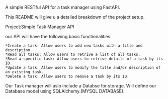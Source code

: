 A simple RESTful API for a task manager using FastAPI.

This README will give u a detailed breakdown of the project setup.

Project:Simple Task Manager API

our API will have the following basic functionalities:

    *Create a task: Allow users to add new tasks with a title and description.
    *Read all tasks: Allow users to retrive a list of all tasks.
    *Read a specific task: Allow users to retrive details of a task by its ID.
    *Update a task: Allow users to modify the title and/or description of an existing task.
    *Delete a task: Allow users to remove a task by its ID.

Our Task manager will aslo include a Databse for storage.
Will define our Database model using SQLAlchemy.(MYSQL DATABASE).
